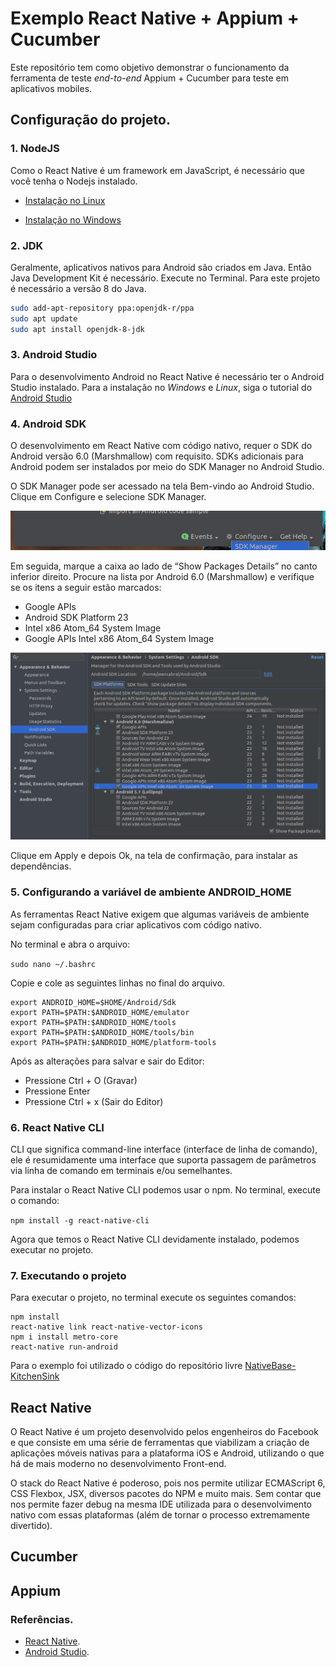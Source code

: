 # Exemplo React Native + Appium + Cucumber

Este repositório tem como objetivo demonstrar o funcionamento da ferramenta de teste *end-to-end* Appium + Cucumber para teste em aplicativos mobiles.

## Configuração do projeto.

### 1. NodeJS

Como o React Native é um framework em JavaScript, é necessário que você tenha o Nodejs instalado. 

* [Instalação no Linux](https://medium.com/@jeancabral/ambiente-para-o-desenvolvimento-de-node-js-com-nvm-no-ubuntu-18-04-c636db90f998)

* [Instalação no Windows](https://nodejs.org/en/download/)

### 2. JDK

Geralmente, aplicativos nativos para Android são criados em Java. Então Java Development Kit é necessário. Execute no Terminal. Para este projeto é necessário a versão 8 do Java.

```sh 
sudo add-apt-repository ppa:openjdk-r/ppa
sudo apt update
sudo apt install openjdk-8-jdk
```

### 3. Android Studio

Para o desenvolvimento Android no React Native é necessário ter o Android Studio instalado. Para a instalação no *Windows* e *Linux*, siga o tutorial do [Android Studio](https://developer.android.com/studio/install?hl=pt-br#64bit-libs)

### 4. Android SDK

O desenvolvimento em React Native com código nativo, requer o SDK do Android versão 6.0 (Marshmallow) com requisito. SDKs adicionais para Android podem ser instalados por meio do SDK Manager no Android Studio.

O SDK Manager pode ser acessado na tela Bem-vindo ao Android Studio. Clique em Configure e selecione SDK Manager.

![AVD Manager](./img_readme/avd.png)

Em seguida, marque a caixa ao lado de “Show Packages Details” no canto inferior direito. Procure na lista por Android 6.0 (Marshmallow) e verifique se os itens a seguir estão marcados:
* Google APIs
* Android SDK Platform 23
* Intel x86 Atom_64 System Image
* Google APIs Intel x86 Atom_64 System Image

![2 passo AVD](./img_readme/avd1.png)

Clique em Apply e depois Ok, na tela de confirmação, para instalar as dependências.

### 5. Configurando a variável de ambiente ANDROID_HOME

As ferramentas React Native exigem que algumas variáveis de ambiente sejam configuradas para criar aplicativos com código nativo.

No terminal e abra o arquivo:

`sudo nano ~/.bashrc`

Copie e cole as seguintes linhas no final do arquivo.

```
export ANDROID_HOME=$HOME/Android/Sdk
export PATH=$PATH:$ANDROID_HOME/emulator
export PATH=$PATH:$ANDROID_HOME/tools
export PATH=$PATH:$ANDROID_HOME/tools/bin
export PATH=$PATH:$ANDROID_HOME/platform-tools
```

Após as alterações para salvar e sair do Editor:
* Pressione Ctrl + O (Gravar)
* Pressione Enter
* Pressione Ctrl + x (Sair do Editor)

### 6. React Native CLI

CLI que significa command-line interface (interface de linha de comando), ele é resumidamente uma interface que suporta passagem de parâmetros via linha de comando em terminais e/ou semelhantes.

Para instalar o React Native CLI podemos usar o npm. No terminal, execute o comando:

`npm install -g react-native-cli`

Agora que temos o React Native CLI devidamente instalado, podemos executar no projeto.

### 7. Executando o projeto

Para executar o projeto, no terminal execute os seguintes comandos:

```
npm install
react-native link react-native-vector-icons
npm i install metro-core
react-native run-android
```

Para o exemplo foi utilizado o código do repositório livre [NativeBase-KitchenSink](https://github.com/GeekyAnts/NativeBase-KitchenSink)

## React Native

O React Native é um projeto desenvolvido pelos engenheiros do Facebook e que consiste em uma série de ferramentas que viabilizam a criação de aplicações móveis nativas para a plataforma iOS e Android, utilizando o que há de mais moderno no desenvolvimento Front-end. 

O stack do React Native é poderoso, pois nos permite utilizar ECMAScript 6, CSS Flexbox, JSX, diversos pacotes do NPM e muito mais. Sem contar que nos permite fazer debug na mesma IDE utilizada para o desenvolvimento nativo com essas plataformas (além de tornar o processo extremamente divertido).


## Cucumber

## Appium

### Referências.

* [React Native](https://facebook.github.io/react-native/docs/getting-started.html).
* [Android Studio](https://developer.android.com/studio/index.html).